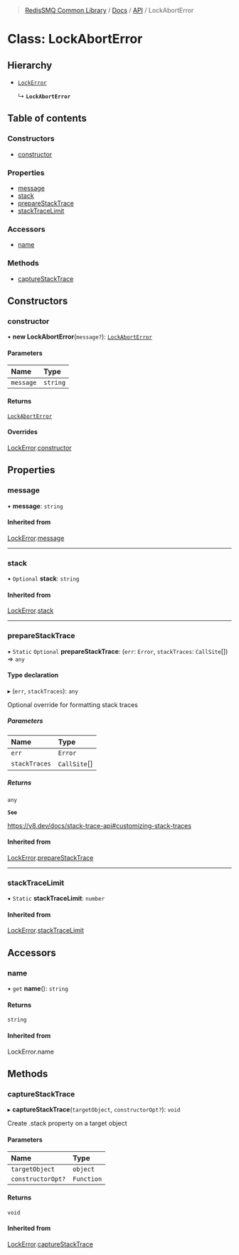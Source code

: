>[RedisSMQ Common Library](../../../README.md) / [Docs](../../README.md) / [API](../README.md) / LockAbortError

# Class: LockAbortError

## Hierarchy

- [`LockError`](docs/api/classes/LockError.md)

  ↳ **`LockAbortError`**

## Table of contents

### Constructors

- [constructor](docs/api/classes/LockAbortError.md#constructor)

### Properties

- [message](docs/api/classes/LockAbortError.md#message)
- [stack](docs/api/classes/LockAbortError.md#stack)
- [prepareStackTrace](docs/api/classes/LockAbortError.md#preparestacktrace)
- [stackTraceLimit](docs/api/classes/LockAbortError.md#stacktracelimit)

### Accessors

- [name](docs/api/classes/LockAbortError.md#name)

### Methods

- [captureStackTrace](docs/api/classes/LockAbortError.md#capturestacktrace)

## Constructors

### constructor

• **new LockAbortError**(`message?`): [`LockAbortError`](docs/api/classes/LockAbortError.md)

#### Parameters

| Name | Type |
| :------ | :------ |
| `message` | `string` |

#### Returns

[`LockAbortError`](docs/api/classes/LockAbortError.md)

#### Overrides

[LockError](docs/api/classes/LockError.md).[constructor](docs/api/classes/LockError.md#constructor)

## Properties

### message

• **message**: `string`

#### Inherited from

[LockError](docs/api/classes/LockError.md).[message](docs/api/classes/LockError.md#message)

___

### stack

• `Optional` **stack**: `string`

#### Inherited from

[LockError](docs/api/classes/LockError.md).[stack](docs/api/classes/LockError.md#stack)

___

### prepareStackTrace

▪ `Static` `Optional` **prepareStackTrace**: (`err`: `Error`, `stackTraces`: `CallSite`[]) => `any`

#### Type declaration

▸ (`err`, `stackTraces`): `any`

Optional override for formatting stack traces

##### Parameters

| Name | Type |
| :------ | :------ |
| `err` | `Error` |
| `stackTraces` | `CallSite`[] |

##### Returns

`any`

**`See`**

https://v8.dev/docs/stack-trace-api#customizing-stack-traces

#### Inherited from

[LockError](docs/api/classes/LockError.md).[prepareStackTrace](docs/api/classes/LockError.md#preparestacktrace)

___

### stackTraceLimit

▪ `Static` **stackTraceLimit**: `number`

#### Inherited from

[LockError](docs/api/classes/LockError.md).[stackTraceLimit](docs/api/classes/LockError.md#stacktracelimit)

## Accessors

### name

• `get` **name**(): `string`

#### Returns

`string`

#### Inherited from

LockError.name

## Methods

### captureStackTrace

▸ **captureStackTrace**(`targetObject`, `constructorOpt?`): `void`

Create .stack property on a target object

#### Parameters

| Name | Type |
| :------ | :------ |
| `targetObject` | `object` |
| `constructorOpt?` | `Function` |

#### Returns

`void`

#### Inherited from

[LockError](docs/api/classes/LockError.md).[captureStackTrace](docs/api/classes/LockError.md#capturestacktrace)
